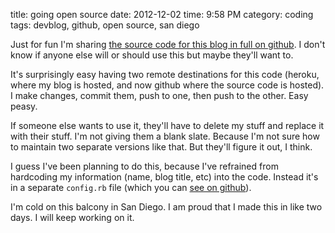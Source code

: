 title: going open source
date: 2012-12-02
time: 9:58 PM
category: coding
tags: devblog, github, open source, san diego

Just for fun I'm sharing [the source code for this blog in full on github](https://github.com/maxjacobson/beefsteak). I don't know if anyone else will or should use this but maybe they'll want to.

It's surprisingly easy having two remote destinations for this code (heroku, where my blog is hosted, and now github where the source code is hosted). I make changes, commit them, push to one, then push to the other. Easy peasy.

If someone else wants to use it, they'll have to delete my stuff and replace it with their stuff. I'm not giving them a blank slate. Because I'm not sure how to maintain two separate versions like that. But they'll figure it out, I think.

I guess I've been planning to do this, because I've refrained from hardcoding my information (name, blog title, etc) into the code. Instead it's in a separate `config.rb` file (which you can [see on github](https://github.com/maxjacobson/beefsteak/blob/master/config.rb)).

I'm cold on this balcony in San Diego. I am proud that I made this in like two days. I will keep working on it.